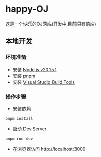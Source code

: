 # happy-OJ
这是一个快乐的OJ网站(开发中,目前只有前端)

## 本地开发

### 环境准备

- 安装 [Node.js  v20.15.1](https://nodejs.org/en)
- 安装 [pnpm](https://pnpm.io/installation)
- 安装 [Visual Studio Build Tools](https://visualstudio.microsoft.com/zh-hans/visual-cpp-build-tools/)

### 操作步骤

- 安装依赖

```sh
pnpm install
```

- 启动 Dev Server

```sh
pnpm run dev
```

- 在浏览器访问 http://localhost:3000
